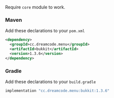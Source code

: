 Require ``core`` module to work.
### Maven
Add these declarations to your ``pom.xml``

```xml
<dependency>
  <groupId>cc.dreamcode.menu</groupId>
  <artifactId>bukkit</artifactId>
  <version>1.3.6</version>
</dependency>
```

### Gradle
Add these declarations to your ``build.gradle``

```gradle
implementation "cc.dreamcode.menu:bukkit:1.3.6"
```